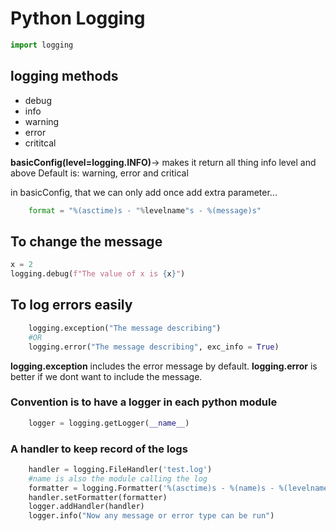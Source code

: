 # Python Logging

```python
import logging
```

## logging methods
* debug
* info
* warning
* error
* crititcal

**basicConfig(level=logging.INFO)**-> makes it return all thing info level and above
Default is: warning, error and critical

in basicConfig, that we can only add once add extra parameter...
```python	
	format = "%(asctime)s - "%levelname"s - %(message)s"
```

## To change the message
```python
x = 2
logging.debug(f"The value of x is {x}")
```
## To log errors easily
```python
	logging.exception("The message describing")
	#OR
	logging.error("The message describing", exc_info = True)
```
**logging.exception** includes the error message by default.
**logging.error** is better if we dont want to include the message.

### Convention is to have a logger in each python module
```python
	logger = logging.getLogger(__name__)
```

### A handler to keep record of the logs
```python
	handler = logging.FileHandler('test.log')
	#name is also the module calling the log
	formatter = logging.Formatter('%(asctime)s - %(name)s - %(levelname)s - %(message)s')
	handler.setFormatter(formatter)
	logger.addHandler(handler)
	logger.info("Now any message or error type can be run")
```






